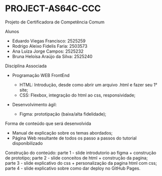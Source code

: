 # PROJECT-AS64C-CCC
Projeto de Certificadora de Competência Comum

Alunos
- Eduardo Viegas Francisco: 2525259
- Rodrigo Aleixo Fidelis Faria: 2503573
- Ana Luiza Jorge Campos: 2525232
- Bruna Heloísa Araújo da Silva: 2525240

Disciplina Associada
- Programação WEB FrontEnd
  - HTML: Introdução, desde como abrir um arquivo .html e fazer seu 1° site;
  - CSS: Flexbox, integração do html ao css, responsividade;

- Desenvolvimento ágil:
  - Figma: prototipação (baixa/alta fidelidade);

Forma de conteúdo que será desenvolvida 
- Manual de explicação sobre os temas abordados;
- Página Web resultante de todos os passo a passos do tutorial disponibilizado

Construção do conteúdo:
parte 1 - slide introdutorio ao figma + construção de prototipo;
parte 2 - slide conceitos de html + construção da pagina;
parte 3 - slide explicativo do css + personalização da pagina html com css;
parte 4 - slide explicativo sobre como dar deploy no GitHub Pages.
